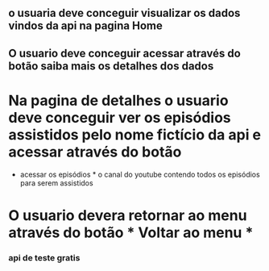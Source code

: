 ## o usuaria deve conceguir visualizar os dados vindos da api na pagina Home

## O usuario deve conceguir acessar através do botão saiba mais os detalhes dos dados

# Na pagina de detalhes o usuario deve conceguir ver os episódios assistidos pelo nome fictício da api e acessar através do botão 
* acessar os episódios * o canal do youtube contendo todos os episódios para serem assistidos

# O usuario devera retornar ao menu através do botão * Voltar ao menu *

### api de teste gratis 